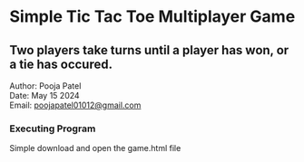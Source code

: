 # Simple Tic Tac Toe Multiplayer Game
## Two players take turns until a player has won, or a tie has occured.

Author: Pooja Patel  
Date: May 15 2024  
Email: poojapatel01012@gmail.com


### Executing Program
Simple download and open the game.html file
